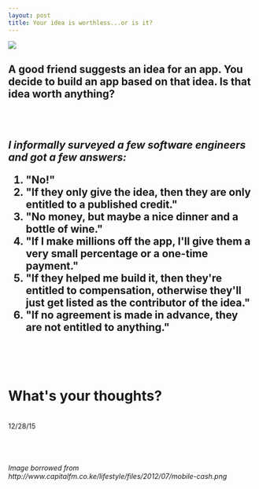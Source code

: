 ```yaml
---
layout: post
title: Your idea is worthless...or is it?
---
```

<img src="http://www.capitalfm.co.ke/lifestyle/files/2012/07/mobile-cash.png">
<br>
<h2>A good friend suggests an idea for an app. You decide to build an app based on that idea. Is that idea worth anything?<h2>
<br>
<br>
<i>I informally surveyed a few software engineers and got a few answers:</i>
<br>
<ol>
<li>"No!"</li>
<li>"If they only give the idea, then they are only entitled to a published credit."</li>
<li>"No money, but maybe a nice dinner and a bottle of wine."</li>
<li>"If I make millions off the app, I'll give them a very small percentage or a one-time payment."</li>
<li>"If they helped me build it, then they're entitled to compensation, otherwise they'll just get listed as the contributor of the idea."</li>
<li>"If no agreement is made in advance, they are not entitled to anything."</li>
</ol>
<br>
<br>
<h1>What's your thoughts?</h1>
<br>
12/28/15
<br>
<br>
<br>
<br>
<br>
<i>Image borrowed from http://www.capitalfm.co.ke/lifestyle/files/2012/07/mobile-cash.png </i>






